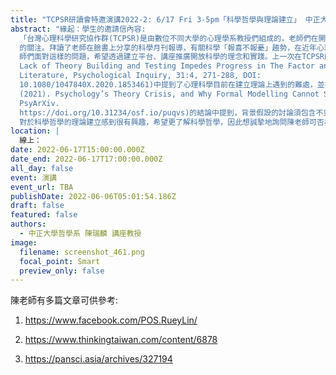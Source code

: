 ```yaml
---
title: "TCPSR研讀會特邀演講2022-2: 6/17 Fri 3-5pm「科學哲學與理論建立」 中正大學哲學系 陳瑞麟 講座教授"
abstract: "緣起：學生的邀請信內容:
  「台灣心理科學研究協作群(TCPSR)是由數位不同大學的心理學系教授們組成的，老師們在開放科學相關議題上有相似的理念，希望可以提高台灣心理學界對於開放科學\
  的關注。拜讀了老師在臉書上分享的科學月刊報導，有關科學「報喜不報憂」趨勢，在近年心理學界也是不少學者提出的議題，並有經典實驗無法重現的危機，TCPSR的老\
  師們面對這樣的問題，希望透過建立平台、講座推廣開放科學的理念和實踐。上一次在TCPSR的老師們讀書會的文本(Eiko I. Fried (2020)
  Lack of Theory Building and Testing Impedes Progress in The Factor and Network
  Literature, Psychological Inquiry, 31:4, 271-288, DOI:
  10.1080/1047840X.2020.1853461)中提到了心理科學目前在建立理論上遇到的難處，並在參考的文本(Maatman, F. O.
  (2021). Psychology’s Theory Crisis, and Why Formal Modelling Cannot Solve It.
  PsyArXiv.
  https://doi.org/10.31234/osf.io/puqvs)的結論中提到，背景假設的討論須包含不只是理論，還有哲學。經過讀書會的討論，大家\
  對於科學哲學的理論建立感到很有興趣，希望更了解科學哲學，因此想誠摯地詢問陳老師可否為我們解惑科學哲學，並從科學哲學的角度看看理論建立呢？"
location: |
  線上：
date: 2022-06-17T15:00:00.000Z
date_end: 2022-06-17T17:00:00.000Z
all_day: false
event: 演講
event_url: TBA
publishDate: 2022-06-06T05:01:54.186Z
draft: false
featured: false
authors:
  - 中正大學哲學系 陳瑞麟 講座教授
image:
  filename: screenshot_461.png
  focal_point: Smart
  preview_only: false
---
```

陳老師有多篇文章可供參考: 

1. https://www.facebook.com/POS.RueyLin/

2. https://www.thinkingtaiwan.com/content/6878

3. https://pansci.asia/archives/327194